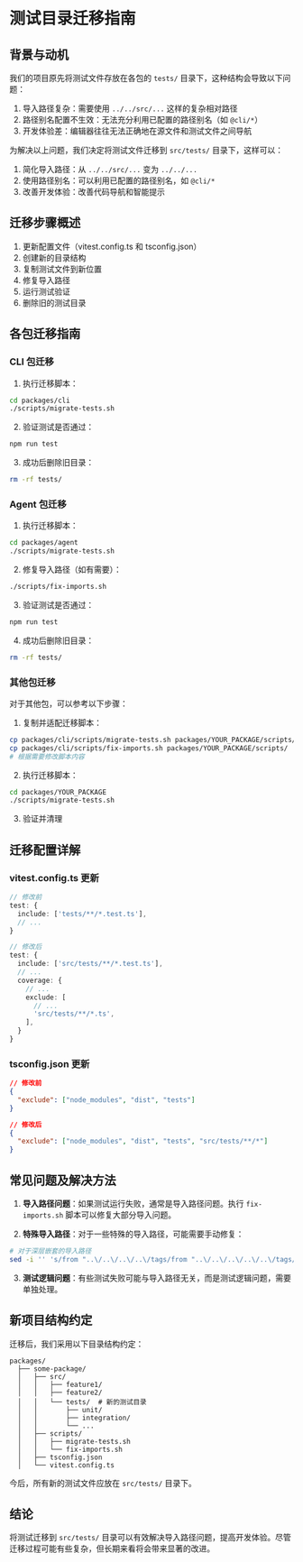 # 测试目录迁移指南

## 背景与动机

我们的项目原先将测试文件存放在各包的 `tests/` 目录下，这种结构会导致以下问题：

1. 导入路径复杂：需要使用 `../../src/...` 这样的复杂相对路径
2. 路径别名配置不生效：无法充分利用已配置的路径别名（如 `@cli/*`）
3. 开发体验差：编辑器往往无法正确地在源文件和测试文件之间导航

为解决以上问题，我们决定将测试文件迁移到 `src/tests/` 目录下，这样可以：

1. 简化导入路径：从 `../../src/...` 变为 `../../...`
2. 使用路径别名：可以利用已配置的路径别名，如 `@cli/*`
3. 改善开发体验：改善代码导航和智能提示

## 迁移步骤概述

1. 更新配置文件（vitest.config.ts 和 tsconfig.json）
2. 创建新的目录结构
3. 复制测试文件到新位置
4. 修复导入路径
5. 运行测试验证
6. 删除旧的测试目录

## 各包迁移指南

### CLI 包迁移

1. 执行迁移脚本：

```bash
cd packages/cli
./scripts/migrate-tests.sh
```

2. 验证测试是否通过：

```bash
npm run test
```

3. 成功后删除旧目录：

```bash
rm -rf tests/
```

### Agent 包迁移

1. 执行迁移脚本：

```bash
cd packages/agent
./scripts/migrate-tests.sh
```

2. 修复导入路径（如有需要）：

```bash
./scripts/fix-imports.sh
```

3. 验证测试是否通过：

```bash
npm run test
```

4. 成功后删除旧目录：

```bash
rm -rf tests/
```

### 其他包迁移

对于其他包，可以参考以下步骤：

1. 复制并适配迁移脚本：

```bash
cp packages/cli/scripts/migrate-tests.sh packages/YOUR_PACKAGE/scripts/
cp packages/cli/scripts/fix-imports.sh packages/YOUR_PACKAGE/scripts/
# 根据需要修改脚本内容
```

2. 执行迁移脚本：

```bash
cd packages/YOUR_PACKAGE
./scripts/migrate-tests.sh
```

3. 验证并清理

## 迁移配置详解

### vitest.config.ts 更新

```typescript
// 修改前
test: {
  include: ['tests/**/*.test.ts'],
  // ...
}

// 修改后
test: {
  include: ['src/tests/**/*.test.ts'],
  // ...
  coverage: {
    // ...
    exclude: [
      // ...
      'src/tests/**/*.ts',
    ],
  }
}
```

### tsconfig.json 更新

```json
// 修改前
{
  "exclude": ["node_modules", "dist", "tests"]
}

// 修改后
{
  "exclude": ["node_modules", "dist", "tests", "src/tests/**/*"]
}
```

## 常见问题及解决方法

1. **导入路径问题**：如果测试运行失败，通常是导入路径问题。执行 `fix-imports.sh` 脚本可以修复大部分导入问题。

2. **特殊导入路径**：对于一些特殊的导入路径，可能需要手动修复：

```bash
# 对于深层嵌套的导入路径
sed -i '' 's/from "..\/..\/..\/..\/tags/from "..\/..\/..\/..\/..\/tags/g' src/tests/some/deep/path/file.test.ts
```

3. **测试逻辑问题**：有些测试失败可能与导入路径无关，而是测试逻辑问题，需要单独处理。

## 新项目结构约定

迁移后，我们采用以下目录结构约定：

```
packages/
  ├── some-package/
  │   ├── src/
  │   │   ├── feature1/
  │   │   ├── feature2/
  │   │   └── tests/  # 新的测试目录
  │   │       ├── unit/
  │   │       ├── integration/
  │   │       └── ...
  │   ├── scripts/
  │   │   ├── migrate-tests.sh
  │   │   └── fix-imports.sh
  │   ├── tsconfig.json
  │   └── vitest.config.ts
```

今后，所有新的测试文件应放在 `src/tests/` 目录下。

## 结论

将测试迁移到 `src/tests/` 目录可以有效解决导入路径问题，提高开发体验。尽管迁移过程可能有些复杂，但长期来看将会带来显著的改进。 